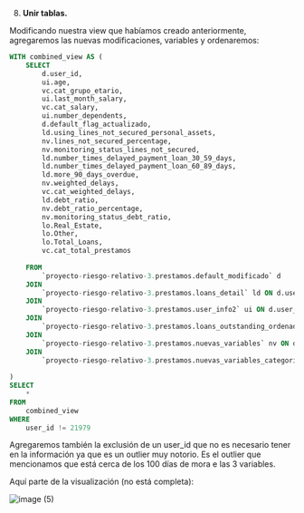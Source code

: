 8. **Unir tablas.**

Modificando nuestra view que habíamos creado anteriormente, agregaremos las nuevas modificaciones, variables y ordenaremos:

```sql
WITH combined_view AS (
    SELECT
        d.user_id,
        ui.age,
        vc.cat_grupo_etario,
        ui.last_month_salary,
        vc.cat_salary,
        ui.number_dependents,
        d.default_flag_actualizado,
        ld.using_lines_not_secured_personal_assets,
        nv.lines_not_secured_percentage,
        nv.monitoring_status_lines_not_secured,
        ld.number_times_delayed_payment_loan_30_59_days,
        ld.number_times_delayed_payment_loan_60_89_days,
        ld.more_90_days_overdue,
        nv.weighted_delays,
        vc.cat_weighted_delays,
        ld.debt_ratio,
        nv.debt_ratio_percentage,
        nv.monitoring_status_debt_ratio,
        lo.Real_Estate,
        lo.Other,
        lo.Total_Loans,
        vc.cat_total_prestamos
        
    FROM
        `proyecto-riesgo-relativo-3.prestamos.default_modificado` d
    JOIN
        `proyecto-riesgo-relativo-3.prestamos.loans_detail` ld ON d.user_id = ld.user_id
    JOIN
        `proyecto-riesgo-relativo-3.prestamos.user_info2` ui ON d.user_id = ui.user_id
    JOIN
        `proyecto-riesgo-relativo-3.prestamos.loans_outstanding_ordenado` lo ON d.user_id = lo.user_id
    JOIN
        `proyecto-riesgo-relativo-3.prestamos.nuevas_variables` nv ON d.user_id = nv.user_id
    JOIN
        `proyecto-riesgo-relativo-3.prestamos.nuevas_variables_categoricas` vc ON d.user_id = vc.user_id
        
)
SELECT
    *
FROM
    combined_view
WHERE
    user_id != 21979
```

Agregaremos también la exclusión de un user_id que no es necesario tener en la información ya que es un outlier muy notorio. Es el outlier que mencionamos que está cerca de los 100 días de mora e las 3 variables.

Aquí parte de la visualización (no está completa):

![image (5)](https://github.com/user-attachments/assets/a2b7ec98-e9ba-4cb7-9ea5-ca28824f3d95)

